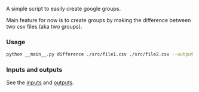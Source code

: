 A simple script to easily create google groups.

Main feature for now is to create groups by making the difference between two csv files (aka two groups).

### Usage

```bash
python __main__.py difference ./src/file1.csv ./src/file2.csv --output ./src/output.csv --group-mail "group@saiowtech.ch"
```

### Inputs and outputs

See the [inputs](./src/README.md) and [outputs](./output/README.md).
